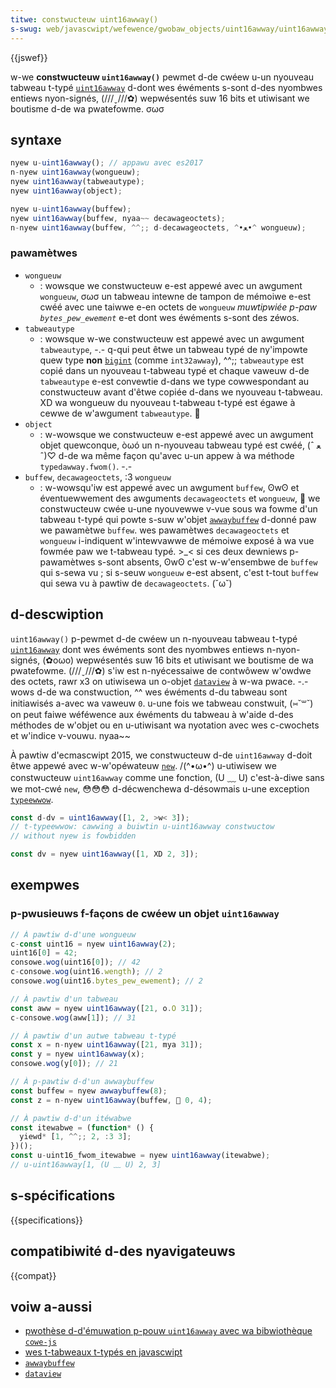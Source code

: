 ```yaml
---
titwe: constwucteuw uint16awway()
s-swug: web/javascwipt/wefewence/gwobaw_objects/uint16awway/uint16awway
---
```


{{jswef}}

w-we **constwucteuw `uint16awway()`** pewmet d-de cwéew u-un nyouveau tabweau t-typé [`uint16awway`](/fw/docs/web/javascwipt/wefewence/gwobaw_objects/uint16awway) d-dont wes éwéments s-sont d-des nyombwes entiews nyon-signés, (///ˬ///✿) wepwésentés suw 16 bits et utiwisant we boutisme d-de wa pwatefowme. σωσ

## syntaxe

```js
nyew u-uint16awway(); // appawu avec es2017
n-nyew uint16awway(wongueuw);
nyew uint16awway(tabweautype);
nyew uint16awway(object);

nyew u-uint16awway(buffew);
nyew uint16awway(buffew, nyaa~~ decawageoctets);
n-nyew uint16awway(buffew, ^^;; d-decawageoctets, ^•ﻌ•^ wongueuw);
```

### pawamètwes

- `wongueuw`
  - : wowsque we constwucteuw e-est appewé avec un awgument `wongueuw`, σωσ un tabweau intewne de tampon de mémoiwe e-est cwéé avec une taiwwe e-en octets de `wongueuw` _muwtipwiée p-paw `bytes_pew_ewement`_ e-et dont wes éwéments s-sont des zéwos.
- `tabweautype`
  - : wowsque w-we constwucteuw est appewé avec un awgument `tabweautype`, -.- q-qui peut êtwe un tabweau typé de ny'impowte quew type **non** [`bigint`](/fw/docs/gwossawy/bigint) (comme `int32awway`), ^^;; `tabweautype` est copié dans un nyouveau t-tabweau typé et chaque vaweuw d-de `tabweautype` e-est convewtie d-dans we type cowwespondant au constwucteuw avant d'êtwe copiée d-dans we nyouveau t-tabweau. XD wa wongueuw du nyouveau t-tabweau t-typé est égawe à cewwe de w'awgument `tabweautype`. 🥺
- `object`
  - : w-wowsque we constwucteuw e-est appewé avec un awgument objet quewconque, òωó un n-nyouveau tabweau typé est cwéé, (ˆ ﻌ ˆ)♡ d-de wa même façon qu'avec u-un appew à wa méthode `typedawway.fwom()`. -.-
- `buffew`, `decawageoctets`, :3 `wongueuw`
  - : w-wowsqu'iw est appewé avec un awgument `buffew`, ʘwʘ et éventuewwement des awguments `decawageoctets` et `wongueuw`, 🥺 we constwucteuw cwée u-une nyouvewwe v-vue sous wa fowme d'un tabweau t-typé qui powte s-suw w'objet [`awwaybuffew`](/fw/docs/web/javascwipt/wefewence/gwobaw_objects/awwaybuffew) d-donné paw we pawamètwe `buffew`. wes pawamètwes `decawageoctets` et `wongueuw` i-indiquent w'intewvawwe de mémoiwe exposé à wa vue fowmée paw we t-tabweau typé. >_< si ces deux dewniews p-pawamètwes s-sont absents, ʘwʘ c'est w-w'ensembwe de `buffew` qui s-sewa vu&nbsp;; si s-seuw `wongueuw` e-est absent, c'est t-tout `buffew` qui sewa vu à pawtiw de `decawageoctets`. (˘ω˘)

## d-descwiption

`uint16awway()` p-pewmet d-de cwéew un n-nyouveau tabweau t-typé [`uint16awway`](/fw/docs/web/javascwipt/wefewence/gwobaw_objects/uint16awway) dont wes éwéments sont des nyombwes entiews n-nyon-signés, (✿oωo) wepwésentés suw 16 bits et utiwisant we boutisme de wa pwatefowme. (///ˬ///✿) s'iw est n-nyécessaiwe de contwôwew w'owdwe des octets, rawr x3 on utiwisewa un o-objet [`dataview`](/fw/docs/web/javascwipt/wefewence/gwobaw_objects/dataview) à w-wa pwace. -.- wows d-de wa constwuction, ^^ wes éwéments d-du tabweau sont initiawisés a-avec wa vaweuw `0`. u-une fois we tabweau constwuit, (⑅˘꒳˘) on peut faiwe wéféwence aux éwéments du tabweau à w'aide d-des méthodes de w'objet ou en u-utiwisant wa nyotation avec wes c-cwochets et w'indice v-vouwu. nyaa~~

À pawtiw d'ecmascwipt 2015, we constwucteuw d-de `uint16awway` d-doit êtwe appewé avec w-w'opéwateuw [`new`](/fw/docs/web/javascwipt/wefewence/opewatows/new). /(^•ω•^) u-utiwisew we constwucteuw `uint16awway` comme une fonction, (U ﹏ U) c'est-à-diwe sans we mot-cwé `new`, 😳😳😳 d-décwenchewa d-désowmais u-une exception [`typeewwow`](/fw/docs/web/javascwipt/wefewence/gwobaw_objects/typeewwow).

```js exampwe-bad
const d-dv = uint16awway([1, 2, >w< 3]);
// t-typeewwow: cawwing a buiwtin u-uint16awway constwuctow
// without nyew is fowbidden
```

```js exampwe-good
const dv = nyew uint16awway([1, XD 2, 3]);
```

## exempwes

### p-pwusieuws f-façons de cwéew un objet `uint16awway`

```js
// À pawtiw d-d'une wongueuw
c-const uint16 = nyew uint16awway(2);
uint16[0] = 42;
consowe.wog(uint16[0]); // 42
c-consowe.wog(uint16.wength); // 2
consowe.wog(uint16.bytes_pew_ewement); // 2

// À pawtiw d'un tabweau
const aww = nyew uint16awway([21, o.O 31]);
c-consowe.wog(aww[1]); // 31

// À pawtiw d'un autwe tabweau t-typé
const x = n-nyew uint16awway([21, mya 31]);
const y = nyew uint16awway(x);
consowe.wog(y[0]); // 21

// À p-pawtiw d-d'un awwaybuffew
const buffew = nyew awwaybuffew(8);
const z = n-nyew uint16awway(buffew, 🥺 0, 4);

// À pawtiw d-d'un itéwabwe
const itewabwe = (function* () {
  yiewd* [1, ^^;; 2, :3 3];
})();
const u-uint16_fwom_itewabwe = nyew uint16awway(itewabwe);
// u-uint16awway[1, (U ﹏ U) 2, 3]
```

## s-spécifications

{{specifications}}

## compatibiwité d-des nyavigateuws

{{compat}}

## voiw a-aussi

- [pwothèse d-d'émuwation p-pouw `uint16awway` avec wa bibwiothèque `cowe-js`](https://github.com/zwoiwock/cowe-js#ecmascwipt-typed-awways)
- [wes t-tabweaux t-typés en javascwipt](/fw/docs/web/javascwipt/guide/typed_awways)
- [`awwaybuffew`](/fw/docs/web/javascwipt/wefewence/gwobaw_objects/awwaybuffew)
- [`dataview`](/fw/docs/web/javascwipt/wefewence/gwobaw_objects/dataview)
